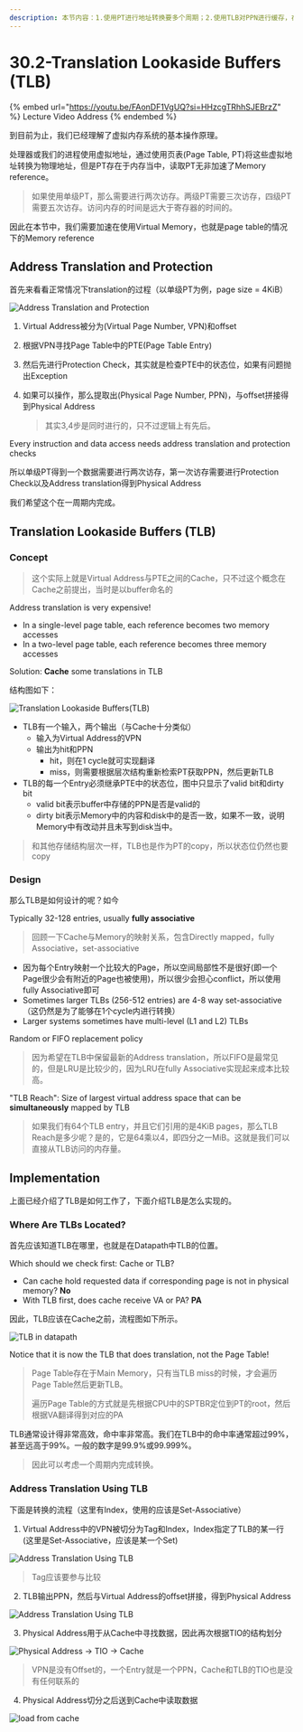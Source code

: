```yaml
---
description: 本节内容：1.使用PT进行地址转换要多个周期；2.使用TLB对PPN进行缓存，在一个周期内实现转换；3.TLB在Datapath中的位置即读取数据的流程；
---
```


# 30.2-Translation Lookaside Buffers (TLB)

{% embed url="https://youtu.be/FAonDF1VgUQ?si=HHzcgTRhhSJEBrzZ" %}
Lecture Video Address
{% endembed %}

到目前为止，我们已经理解了虚拟内存系统的基本操作原理。

处理器或我们的进程使用虚拟地址，通过使用页表(Page Table, PT)将这些虚拟地址转换为物理地址，但是PT存在于内存当中，读取PT无非加速了Memory reference。

> 如果使用单级PT，那么需要进行两次访存。两级PT需要三次访存，四级PT需要五次访存。访问内存的时间是远大于寄存器的时间的。

因此在本节中，我们需要加速在使用Virtual Memory，也就是page table的情况下的Memory reference

## Address Translation and Protection

首先来看看正常情况下translation的过程（以单级PT为例，page size = 4KiB）

![Address Translation and Protection](.image/image-20240627153500281.png)

1. Virtual Address被分为(Virtual Page Number, VPN)和offset

2. 根据VPN寻找Page Table中的PTE(Page Table Entry)

3. 然后先进行Protection Check，其实就是检查PTE中的状态位，如果有问题抛出Exception

4. 如果可以操作，那么提取出(Physical Page Number, PPN)，与offset拼接得到Physical Address

    > 其实3,4步是同时进行的，只不过逻辑上有先后。

Every instruction and data access needs address translation and protection checks

所以单级PT得到一个数据需要进行两次访存，第一次访存需要进行Protection Check以及Address translation得到Physical Address

我们希望这个在一周期内完成。

## Translation Lookaside Buffers (TLB)

### Concept

> 这个实际上就是Virtual Address与PTE之间的Cache，只不过这个概念在Cache之前提出，当时是以buffer命名的

Address translation is very expensive!

- In a single-level page table, each reference becomes two memory accesses
- In a two-level page table, each reference becomes three memory accesses

Solution: **Cache** some translations in TLB

结构图如下：

![Translation Lookaside Buffers(TLB)](.image/image-20240627153603935.png)

- TLB有一个输入，两个输出（与Cache十分类似）
    - 输入为Virtual Address的VPN
    - 输出为hit和PPN
        - hit，则在1 cycle就可实现翻译
        - miss，则需要根据层次结构重新检索PT获取PPN，然后更新TLB
- TLB的每一个Entry必须继承PTE中的状态位，图中只显示了valid bit和dirty bit
    - valid bit表示buffer中存储的PPN是否是valid的
    - dirty bit表示Memory中的内容和disk中的是否一致，如果不一致，说明Memory中有改动并且未写到disk当中。

> 和其他存储结构层次一样，TLB也是作为PT的copy，所以状态位仍然也要copy

### Design

那么TLB是如何设计的呢？如今

Typically 32-128 entries, usually **fully associative**

> 回顾一下Cache与Memory的映射关系，包含Directly mapped，fully Associative，set-associative

- 因为每个Entry映射一个比较大的Page，所以空间局部性不是很好(即一个Page很少会有附近的Page也被使用)，所以很少会担心conflict，所以使用fully Associative即可
- Sometimes larger TLBs (256-512 entries) are 4-8 way set-associative（这仍然是为了能够在1个cycle内进行转换）
- Larger systems sometimes have multi-level (L1 and L2) TLBs

Random or FIFO replacement policy

> 因为希望在TLB中保留最新的Address translation，所以FIFO是最常见的，但是LRU是比较少的，因为LRU在fully Associative实现起来成本比较高。

"TLB Reach": Size of largest virtual address space that can be **simultaneously** mapped by TLB

> 如果我们有64个TLB entry，并且它们引用的是4KiB pages，那么TLB Reach是多少呢？是的，它是64乘以4，即四分之一MiB。这就是我们可以直接从TLB访问的内存量。

## Implementation

上面已经介绍了TLB是如何工作了，下面介绍TLB是怎么实现的。

### Where Are TLBs Located?

首先应该知道TLB在哪里，也就是在Datapath中TLB的位置。

Which should we check first: Cache or TLB?

- Can cache hold requested data if corresponding page is not in physical memory? **No**
- With TLB first, does cache receive VA or PA? **PA**

因此，TLB应该在Cache之前，流程图如下所示。

![TLB in datapath](.image/image-20240627153756833.png)

Notice that it is now the TLB that does translation, not the Page Table!

> Page Table存在于Main Memory，只有当TLB miss的时候，才会遍历Page Table然后更新TLB。
>
> 遍历Page Table的方式就是先根据CPU中的SPTBR定位到PT的root，然后根据VA翻译得到对应的PA

TLB通常设计得非常高效，命中率非常高。我们在TLB中的命中率通常超过99%，甚至远高于99%。一般的数字是99.9%或99.999%。

> 因此可以考虑一个周期内完成转换。

### Address Translation Using TLB

下面是转换的流程（这里有Index，使用的应该是Set-Associative）

1. Virtual Address中的VPN被切分为Tag和Index，Index指定了TLB的某一行(这里是Set-Associative，应该是某一个Set)

![Address Translation Using TLB](.image/image-20240627214008711.png)

> Tag应该要参与比较

2. TLB输出PPN，然后与Virtual Address的offset拼接，得到Physical Address

![Address Translation Using TLB](.image/image-20240627214105146.png)

3. Physical Address用于从Cache中寻找数据，因此再次根据TIO的结构划分

![Physical Address → TIO → Cache](.image/image-20240627214205190.png)

> VPN是没有Offset的，一个Entry就是一个PPN，Cache和TLB的TIO也是没有任何联系的

4. Physical Address切分之后送到Cache中读取数据

![load from cache](.image/image-20240627214306038.png)

